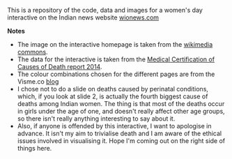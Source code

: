 This is a repository of the code, data and images for a women's day interactive on the Indian news website [wionews.com](http://www.wionews.com)

**Notes**
* The image on the interactive homepage is taken from the [wikimedia commons](https://commons.wikimedia.org/wiki/File:Female_shadow_anatomy_without_labels.svg).
* The data for the interactive is taken from the [Medical Certification of Causes of Death report 2014](www.censusindia.gov.in/2011-Documents/mccd_Report1/mccd_report_2014.pdf).
* The colour combinations chosen for the different pages are from the Visme.co [blog](http://blog.visme.co/color-combinations/)
* I chose not to do a slide on deaths caused by perinatal conditions, which, if you look at slide 2, is actually the fourth biggest cause of deaths among Indian women. The thing is that most of the deaths occur in girls under the age of one, and doesn't really affect other age groups, so there isn't really anything interesting to say about it.
* Also, if anyone is offended by this interactive, I want to apologise in advance. It isn't my aim to trivialise death and I am aware of the ethical issues involved in visualising it. Hope I'm coming out on the right side of things here.



